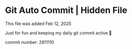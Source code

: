 # Git Auto Commit | Hidden File

This file was added Feb 12, 2025

Just for fun and keeping my daily git commit active 🤪

commit number: 2811110

